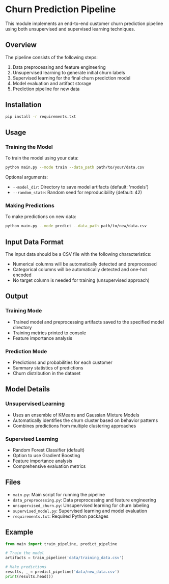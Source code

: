 # Churn Prediction Pipeline

This module implements an end-to-end customer churn prediction pipeline using both unsupervised and supervised learning techniques.

## Overview

The pipeline consists of the following steps:
1. Data preprocessing and feature engineering
2. Unsupervised learning to generate initial churn labels
3. Supervised learning for the final churn prediction model
4. Model evaluation and artifact storage
5. Prediction pipeline for new data

## Installation

```bash
pip install -r requirements.txt
```

## Usage

### Training the Model

To train the model using your data:

```bash
python main.py --mode train --data_path path/to/your/data.csv
```

Optional arguments:
- `--model_dir`: Directory to save model artifacts (default: 'models')
- `--random_state`: Random seed for reproducibility (default: 42)

### Making Predictions

To make predictions on new data:

```bash
python main.py --mode predict --data_path path/to/new/data.csv
```

## Input Data Format

The input data should be a CSV file with the following characteristics:
- Numerical columns will be automatically detected and preprocessed
- Categorical columns will be automatically detected and one-hot encoded
- No target column is needed for training (unsupervised approach)

## Output

### Training Mode
- Trained model and preprocessing artifacts saved to the specified model directory
- Training metrics printed to console
- Feature importance analysis

### Prediction Mode
- Predictions and probabilities for each customer
- Summary statistics of predictions
- Churn distribution in the dataset

## Model Details

### Unsupervised Learning
- Uses an ensemble of KMeans and Gaussian Mixture Models
- Automatically identifies the churn cluster based on behavior patterns
- Combines predictions from multiple clustering approaches

### Supervised Learning
- Random Forest Classifier (default)
- Option to use Gradient Boosting
- Feature importance analysis
- Comprehensive evaluation metrics

## Files
- `main.py`: Main script for running the pipeline
- `data_preprocessing.py`: Data preprocessing and feature engineering
- `unsupervised_churn.py`: Unsupervised learning for churn labeling
- `supervised_model.py`: Supervised learning and model evaluation
- `requirements.txt`: Required Python packages

## Example

```python
from main import train_pipeline, predict_pipeline

# Train the model
artifacts = train_pipeline('data/training_data.csv')

# Make predictions
results, _ = predict_pipeline('data/new_data.csv')
print(results.head())
``` 